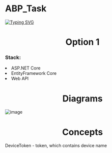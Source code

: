 # ABP_Task

[![Typing SVG](https://readme-typing-svg.herokuapp.com?color=%2336BCF7&lines=Created+by+Prysukha+Mykola)](https://git.io/typing-svg)

<h1 align="center">Option 1</h1>
<h3>Stack:</h3>
<li>ASP.NET Core</li>
<li>EntityFramework Core</li>
<li>Web API</li>
<h1 align="center">Diagrams</h1>

![image](https://user-images.githubusercontent.com/69418373/233799193-5db9ae0b-0dfe-417b-b859-68fb4635a956.png)

<h1 align="center">Concepts</h1>
<p>DeviceToken - token, which contains device name</p>

